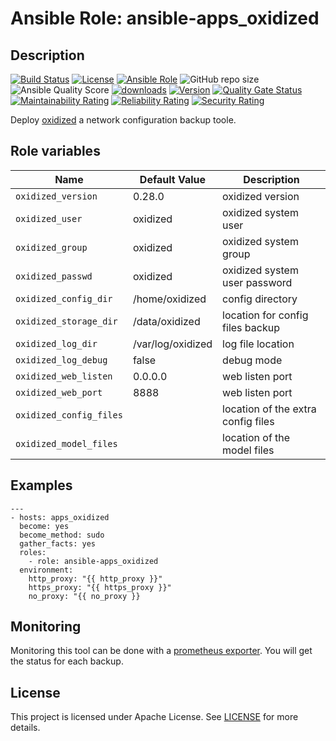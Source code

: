 # Ansible Role: ansible-apps_oxidized

## Description

[![Build Status](https://travis-ci.com/lotusnoir/ansible-apps_oxidized.svg?branch=master?style=flat)](https://travis-ci.com/lotusnoir/ansible-apps_oxidized)
[![License](https://img.shields.io/badge/license-Apache--2.0-brightgreen?style=flat)](https://opensource.org/licenses/Apache-2.0)
[![Ansible Role](https://img.shields.io/badge/galaxy-apps_oxidized-purple?style=flat)](https://galaxy.ansible.com/lotusnoir/apps_oxidized)
![GitHub repo size](https://img.shields.io/github/repo-size/lotusnoir/ansible-apps_oxidized?color=orange&style=flat)
![Ansible Quality Score](https://img.shields.io/ansible/quality/52300)
[![downloads](https://img.shields.io/ansible/role/d/52300)](https://galaxy.ansible.com/lotusnoir/apps_oxidized)
[![Version](https://img.shields.io/github/release/lotusnoir/ansible-apps_oxidized.svg)](https://github.com/lotusnoir/ansible-apps_oxidized/releases/)
[![Quality Gate Status](https://sonarcloud.io/api/project_badges/measure?project=lotusnoir_ansible-apps_oxidized&metric=alert_status)](https://sonarcloud.io/dashboard?id=lotusnoir_ansible-apps_oxidized) 
[![Maintainability Rating](https://sonarcloud.io/api/project_badges/measure?project=lotusnoir_ansible-apps_oxidized&metric=sqale_rating)](https://sonarcloud.io/dashboard?id=lotusnoir_ansible-apps_oxidized)
[![Reliability Rating](https://sonarcloud.io/api/project_badges/measure?project=lotusnoir_ansible-apps_oxidized&metric=reliability_rating)](https://sonarcloud.io/dashboard?id=lotusnoir_ansible-apps_oxidized)
[![Security Rating](https://sonarcloud.io/api/project_badges/measure?project=lotusnoir_ansible-apps_oxidized&metric=security_rating)](https://sonarcloud.io/dashboard?id=lotusnoir_ansible-apps_oxidized)


Deploy [oxidized](https://github.com/ytti/oxidized) a network configuration backup toole.

## Role variables

| Name                    | Default Value     | Description                        |
| ----------------------- | ----------------- | -----------------------------------|
| `oxidized_version`      | 0.28.0            | oxidized version                   |
| `oxidized_user`         | oxidized          | oxidized system user               |
| `oxidized_group`        | oxidized          | oxidized system group              |
| `oxidized_passwd`       | oxidized          | oxidized system user password      |
| `oxidized_config_dir`   | /home/oxidized    | config directory                   |
| `oxidized_storage_dir`  | /data/oxidized    | location for config files backup   |
| `oxidized_log_dir`      | /var/log/oxidized | log file location                  |
| `oxidized_log_debug`    | false             | debug mode                         |
| `oxidized_web_listen`   | 0.0.0.0           | web listen port                    |
| `oxidized_web_port`     | 8888              | web listen port                    |
| `oxidized_config_files` |                   | location of the extra config files |
| `oxidized_model_files`  |                   | location of the model files        |

## Examples

	---
	- hosts: apps_oxidized
	  become: yes
	  become_method: sudo
	  gather_facts: yes
	  roles:
	    - role: ansible-apps_oxidized
	  environment: 
	    http_proxy: "{{ http_proxy }}"
	    https_proxy: "{{ https_proxy }}"
	    no_proxy: "{{ no_proxy }}

## Monitoring

Monitoring this tool can be done with a [prometheus exporter](https://github.com/lotusnoir/ansible-apps_oxidized_exporter). You will get the status for each backup.


## License

This project is licensed under Apache License. See [LICENSE](/LICENSE) for more details.
